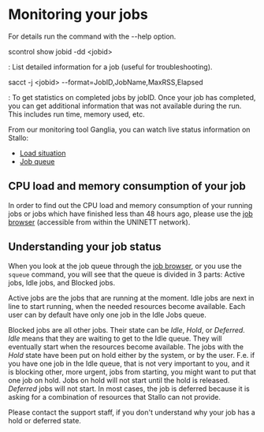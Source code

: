 Monitoring your jobs
====================

For details run the command with the --help option.

scontrol show jobid -dd &lt;jobid&gt;

:   List detailed information for a job (useful for troubleshooting).

sacct -j &lt;jobid&gt; --format=JobID,JobName,MaxRSS,Elapsed

:   To get statistics on completed jobs by jobID. Once your job has
    completed, you can get additional information that was not available
    during the run. This includes run time, memory used, etc.

From our monitoring tool Ganglia, you can watch live status information
on Stallo:

-   [Load situation](http://stallo-adm.uit.no/ganglia/)
-   [Job
    queue](http://stallo-login2.uit.no/slurmbrowser/html/squeue.html)

CPU load and memory consumption of your job
-------------------------------------------

In order to find out the CPU load and memory consumption of your running
jobs or jobs which have finished less than 48 hours ago, please use the
[job browser](http://stallo-login2.uit.no/slurmbrowser/html/squeue.html)
(accessible from within the UNINETT network).

Understanding your job status
-----------------------------

When you look at the job queue through the [job
browser](http://stallo-login2.uit.no/slurmbrowser/html/squeue.html), or
you use the `squeue` command, you will see that the queue is divided in
3 parts: Active jobs, Idle jobs, and Blocked jobs.

Active jobs are the jobs that are running at the moment. Idle jobs are
next in line to start running, when the needed resources become
available. Each user can by default have only one job in the Idle Jobs
queue.

Blocked jobs are all other jobs. Their state can be *Idle*, *Hold*, or
*Deferred*. *Idle* means that they are waiting to get to the Idle queue.
They will eventually start when the resources become available. The jobs
with the *Hold* state have been put on hold either by the system, or by
the user. F.e. if you have one job in the Idle queue, that is not very
important to you, and it is blocking other, more urgent, jobs from
starting, you might want to put that one job on hold. Jobs on hold will
not start until the hold is released. *Deferred* jobs will not start. In
most cases, the job is deferred because it is asking for a combination
of resources that Stallo can not provide.

Please contact the support staff, if you don't understand why your job
has a hold or deferred state.
